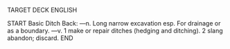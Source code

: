 TARGET DECK
ENGLISH

START
Basic
Ditch
Back: —n. Long narrow excavation esp. For drainage or as a boundary. —v. 1 make or repair ditches (hedging and ditching). 2 slang abandon; discard.
END
